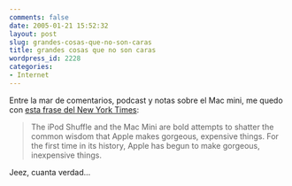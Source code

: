 ```yaml
---
comments: false
date: 2005-01-21 15:52:32
layout: post
slug: grandes-cosas-que-no-son-caras
title: grandes cosas que no son caras
wordpress_id: 2228
categories:
- Internet
---
```


Entre la mar de comentarios, podcast y notas sobre el Mac mini, me quedo con [esta frase del New York Times](http://www.nytimes.com/2005/01/13/technology/circuits/13stat.html?ex=1263272400&en=6aedc4200a142f6d&ei=5090&partner=rssuserland):





> The iPod Shuffle and the Mac Mini are bold attempts to shatter the common wisdom that Apple makes gorgeous, expensive things. For the first time in its history, Apple has begun to make gorgeous, inexpensive things.





Jeez, cuanta verdad… 




 
